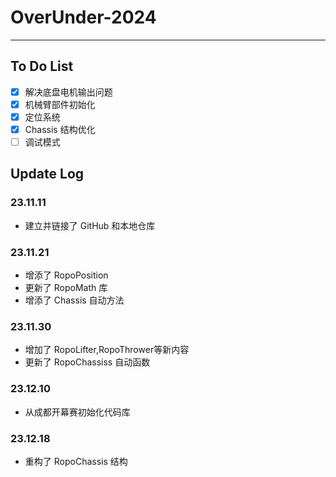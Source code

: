 # OverUnder-2024

---

## To Do List
- [x] 解决底盘电机输出问题
- [x] 机械臂部件初始化
- [x] 定位系统
- [x] Chassis 结构优化
- [ ] 调试模式

## Update Log
### 23.11.11
- 建立并链接了 GitHub 和本地仓库

### 23.11.21
- 增添了 RopoPosition
- 更新了 RopoMath 库
- 增添了 Chassis 自动方法

### 23.11.30
- 增加了 RopoLifter,RopoThrower等新内容
- 更新了 RopoChassiss 自动函数

### 23.12.10
- 从成都开幕赛初始化代码库

### 23.12.18
- 重构了 RopoChassis 结构
